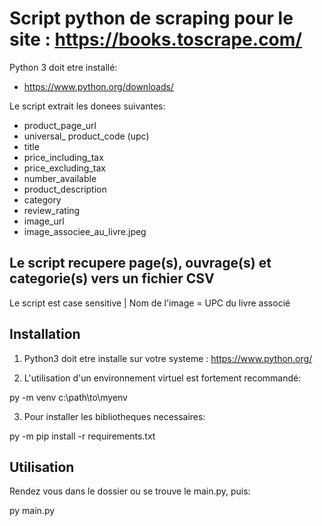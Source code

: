 Script python de scraping pour le site : https://books.toscrape.com/
===================================================================================

Python 3 doit etre installé:
* https://www.python.org/downloads/

Le script extrait les donees suivantes:
* product_page_url
* universal_ product_code (upc)
* title
* price_including_tax
* price_excluding_tax
* number_available
* product_description
* category
* review_rating
* image_url
* image_associee_au_livre.jpeg

Le script recupere page(s), ouvrage(s) et categorie(s) vers un fichier CSV
--------------------------------------------------------------------------

Le script est case sensitive | Nom de l'image = UPC du livre associé


Installation
------------
1. Python3 doit etre installe sur votre systeme : https://www.python.org/

2. L'utilisation d'un environnement virtuel est fortement recommandé:

py -m venv c:\path\to\myenv


3. Pour installer les bibliotheques necessaires:

py -m pip install -r requirements.txt


Utilisation
-----------
Rendez vous dans le dossier ou se trouve le main.py, puis:

py main.py
